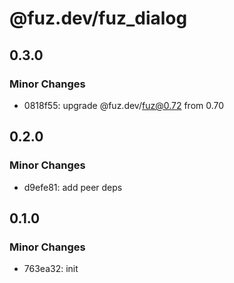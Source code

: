 # @fuz.dev/fuz_dialog

## 0.3.0

### Minor Changes

- 0818f55: upgrade @fuz.dev/fuz@0.72 from 0.70

## 0.2.0

### Minor Changes

- d9efe81: add peer deps

## 0.1.0

### Minor Changes

- 763ea32: init
